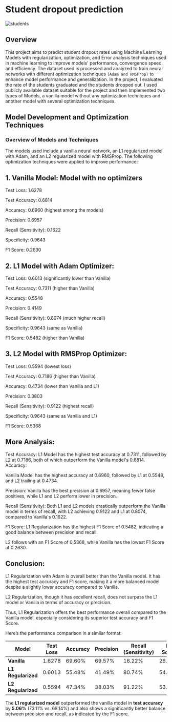# Student dropout prediction

![students](https://github.com/user-attachments/assets/63296c73-5b0a-43dc-961a-27b44be53216)

## Overview

This project aims to predict student dropout rates using Machine Learning Models with regularization, optimization, and Error analysis techniques used in machine learning to improve models' performance, convergence speed, and efficiency. The dataset used is processed and analyzed to train neural networks with different optimization techniques `(Adam and RMSProp)` to enhance model performance and generalization. In the project, I evaluated the rate of the students graduated and the students dropped out. I used publicly available dataset suitable for the project and then Implemented two types of Models, a vanilla model without any optimization techniques and another model with several optimization techniques.

## Model Development and Optimization Techniques

### Overview of Models and Techniques

The models used include a vanilla neural network, an L1 regularized model with Adam, and an L2 regularized model with RMSProp. The following optimization techniques were applied to improve performance:


## 1. Vanilla Model: Model with no optimizers

Test Loss: 1.6278

Test Accuracy: 0.6814

Accuracy: 0.6960 (highest among the models)

Precision: 0.6957

Recall (Sensitivity): 0.1622

Specificity: 0.9643

F1 Score: 0.2630

## 2. L1 Model with Adam Optimizer:

Test Loss: 0.6013 (significantly lower than Vanilla)

Test Accuracy: 0.7311 (higher than Vanilla)

Accuracy: 0.5548

Precision: 0.4149

Recall (Sensitivity): 0.8074 (much higher recall)

Specificity: 0.9643 (same as Vanilla)

F1 Score: 0.5482 (higher than Vanilla)

## 3. L2 Model with RMSProp Optimizer:

Test Loss: 0.5594 (lowest loss)

Test Accuracy: 0.7186 (higher than Vanilla)

Accuracy: 0.4734 (lower than Vanilla and L1)

Precision: 0.3803

Recall (Sensitivity): 0.9122 (highest recall)

Specificity: 0.9643 (same as Vanilla and L1)

F1 Score: 0.5368

## More Analysis:

Test Accuracy: L1 Model has the highest test accuracy at 0.7311, followed by L2 at 0.7186, both of which outperform the Vanilla model's 0.6814. Accuracy:

Vanilla Model has the highest accuracy at 0.6960, followed by L1 at 0.5548, and L2 trailing at 0.4734.

Precision: Vanilla has the best precision at 0.6957, meaning fewer false positives, while L1 and L2 perform lower in precision.

Recall (Sensitivity): Both L1 and L2 models drastically outperform the Vanilla model in terms of recall, with L2 achieving 0.9122 and L1 at 0.8074, compared to Vanilla's 0.1622.

F1 Score: L1 Regularization has the highest F1 Score of 0.5482, indicating a good balance between precision and recall.

L2 follows with an F1 Score of 0.5368, while Vanilla has the lowest F1 Score at 0.2630.

  ## Conclusion:

L1 Regularization with Adam is overall better than the Vanilla model. It has the highest test accuracy and F1 score, making it a more balanced model despite a slightly lower accuracy compared to Vanilla.

L2 Regularization, though it has excellent recall, does not surpass the L1 model or Vanilla in terms of accuracy or precision.

Thus, L1 Regularization offers the best performance overall compared to the Vanilla model, especially considering its superior test accuracy and F1 Score.


Here’s the performance comparison in a similar format:

| Model            | Test Loss  | Accuracy  | Precision | Recall (Sensitivity) | F1 Score |
|------------------|------------|-----------|-----------|----------------------|----------|
| **Vanilla**       | 1.6278     | 69.60%    | 69.57%    | 16.22%               | 26.30%   |
| **L1 Regularized**| 0.6013     | 55.48%    | 41.49%    | 80.74%               | 54.82%   |
| **L2 Regularized**| 0.5594     | 47.34%    | 38.03%    | 91.22%               | 53.68%   |

The **L1 regularized model** outperformed the vanilla model in **test accuracy** by **5.06%** (73.11% vs. 68.14%) and also shows a significantly better balance between precision and recall, as indicated by the F1 score.
